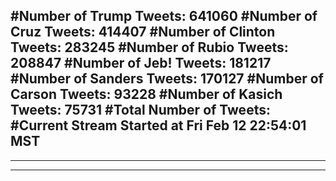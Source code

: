 #Number of Trump Tweets: 641060
#Number of Cruz Tweets: 414407
#Number of Clinton Tweets: 283245
#Number of Rubio Tweets: 208847
#Number of Jeb! Tweets: 181217
#Number of Sanders Tweets: 170127
#Number of Carson Tweets: 93228
#Number of Kasich Tweets: 75731
#Total Number of Tweets:  
#Current Stream Started at Fri Feb 12 22:54:01 MST
---
---
---
